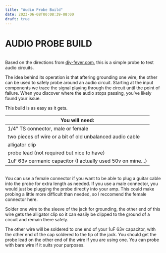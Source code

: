 ```yaml
---
title: "Audio Probe Build"
date: 2023-06-08T00:08:39-08:00
draft: true
---
```


# AUDIO PROBE BUILD
\
Based on the directions from [diy-fever.com](http://diy-fever.com/misc/audio-probe/), this is a simple probe to test audio circuits.

The idea behind its operation is that aftering grounding one wire, the other can be used to safely probe around an audio circuit. Starting at the input components we trace the signal playing through the circuit until the point of failure. When you discover where the audio stops passing, you've likely found your issue. 

This build is as easy as it gets.


| You will need:   |
|---------|
|1/4" TS connector, male or female  |
|two pieces of wire or a bit of old unbalanced audio cable |
|alligator clip |
|probe lead (not required but nice to have) |
|1uF 63v cermanic capacitor (I actually used 50v on mine...)|

\
You can use a female connector if you want to be able to plug a guitar cable into the probe for extra length as needed. If you use a male connector, you would just be plugging the probe directly into your amp. This could make probing a little more difficult than needed, so I reccomend the female connector here.

Solder one wire to the sleeve of the jack for grounding, the other end of this wire gets the alligator clip so it can easily be clipped to the ground of a circuit and remain there safely. 

The other wire will be soldered to one end of your 1uF 63v capacitor, with the other end of the cap soldered to the tip of the jack. You should get the probe lead on the other end of the wire if you are using one. You can probe with bare wire if it suits your purposes.





